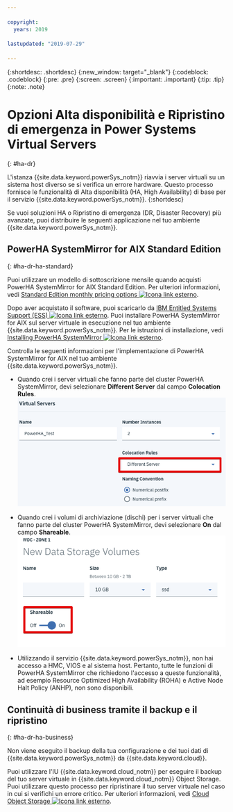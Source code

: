 ```yaml
---

copyright:
  years: 2019

lastupdated: "2019-07-29"

---
```


{:shortdesc: .shortdesc}
{:new_window: target="_blank"}
{:codeblock: .codeblock}
{:pre: .pre}
{:screen: .screen}
{:important: .important}
{:tip: .tip}
{:note: .note}

# Opzioni Alta disponibilità e Ripristino di emergenza in Power Systems Virtual Servers
{: #ha-dr}

L'istanza {{site.data.keyword.powerSys_notm}} riavvia i server virtuali su un sistema host diverso se si verifica un errore hardware. Questo processo fornisce le funzionalità di Alta disponibilità (HA, High Availability) di base per il servizio {{site.data.keyword.powerSys_notm}}.
{:shortdesc}

Se vuoi soluzioni HA o Ripristino di emergenza (DR, Disaster Recovery) più avanzate, puoi distribuire le seguenti applicazione nel tuo ambiente {{site.data.keyword.powerSys_notm}}.

## PowerHA SystemMirror for AIX Standard Edition
{: #ha-dr-ha-standard}

Puoi utilizzare un modello di sottoscrizione mensile quando acquisti PowerHA SystemMirror for AIX Standard Edition. Per ulteriori informazioni, vedi [Standard Edition monthly pricing options ![Icona link esterno](../icons/launch-glyph.svg "Icona link esterno")](https://www.ibm.com/common/ssi/ShowDoc.wss?docURL=/common/ssi/rep_ca/8/897/ENUS219-288/index.html).

Dopo aver acquistato il software, puoi scaricarlo da [IBM Entitled Systems Support (ESS) ![Icona link esterno](../icons/launch-glyph.svg "Icona link esterno")](http://www.ibm.com/eserver/ess). Puoi installare PowerHA SystemMirror for AIX sul server virtuale in esecuzione nel tuo ambiente {{site.data.keyword.powerSys_notm}}. Per le istruzioni di installazione, vedi [Installing PowerHA SystemMirror ![Icona link esterno](../icons/launch-glyph.svg "Icona link esterno")](https://www.ibm.com/support/knowledgecenter/SSPHQG_7.2/install/ha_install.html).

Controlla le seguenti informazioni per l'implementazione di PowerHA SystemMirror for AIX nel tuo ambiente {{site.data.keyword.powerSys_notm}}.

* Quando crei i server virtuali che fanno parte del cluster PowerHA SystemMirror, devi selezionare **Different Server** dal campo **Colocation Rules**.
![Visualizza il campo rules field](/images/hadr2.png "Visualizza il campo rules field")

* Quando crei i volumi di archiviazione (dischi) per i server virtuali che fanno parte del cluster PowerHA SystemMirror, devi selezionare **On** dal campo **Shareable**.
![Visualizza il campo shareable rules](/images/hadr1.png "Visualizza il campo shareable rules")

* Utilizzando il servizio {{site.data.keyword.powerSys_notm}}, non hai accesso a HMC, VIOS e al sistema host. Pertanto, tutte le funzioni di PowerHA SystemMirror che richiedono l'accesso a queste funzionalità, ad esempio Resource Optimized High Availability (ROHA) e Active Node Halt Policy (ANHP), non sono disponibili.

<!--* When you deploy PowerHA SystemMirror, you must verify that the Service IP address is defined as a private IP address. This Service IP address can be accessed by another {{site.data.keyword.powerSys_notm}} instance or from other {{site.data.keyword.cloud}} applications. You cannot use a public IP address because it cannot be moved from one interface to another interface within a virtual server or across different virtual servers. -->

<!--When you deploy PowerHA SystemMirror for AIX Enterprise Edition clusters in the {{site.data.keyword.powerSys_notm}} environment, you can only use the Geographic Logical Volume Manager (GLVM) functions. You cannot use storage mirroring functions that are part of PowerHA SystemMirror for AIX Enterprise Edition because you do not have access to the subsystem storage in the {{site.data.keyword.powerSys_notm}} environment. For more information, see [Geographic Logical Volume Manager ![External link icon](../icons/launch-glyph.svg "External link icon")](https://www.ibm.com/support/knowledgecenter/SSPHQG_7.2/glvm/ha_glvm_kick.html).
{:note}
[Enterprise Edition monthly pricing options ![External link icon](../icons/launch-glyph.svg "External link icon")](https://www.ibm.com/common/ssi/cgi-bin/ssialias?infotype=AN&subtype=CA&htmlfid=897/ENUS219-286) -->

## Continuità di business tramite il backup e il ripristino
{: #ha-dr-ha-business}

Non viene eseguito il backup della tua configurazione e dei tuoi dati di {{site.data.keyword.powerSys_notm}} da {{site.data.keyword.cloud}}.

Puoi utilizzare l'IU {{site.data.keyword.cloud_notm}} per eseguire il backup del tuo server virtuale in {{site.data.keyword.cloud_notm}} Object Storage. Puoi utilizzare questo processo per ripristinare il tuo server virtuale nel caso in cui si verifichi un errore critico. Per ulteriori informazioni, vedi [Cloud Object Storage ![Icona link esterno](../icons/launch-glyph.svg "Icona link esterno")](/docs/services/cloud-object-storage?topic=cloud-object-storage-getting-started).
